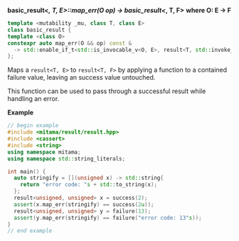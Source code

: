 **basic_result&lt;_, T, E&gt;::map_err(O op) -> basic_result&lt;_, T, F&gt;**
**where O: E -> F**

```cpp
template <mutability _mu, class T, class E>
class basic_result {
template <class O>
constexpr auto map_err(O && op) const &
  -> std::enable_if_t<std::is_invocable_v<O, E>, result<T, std::invoke_result_t<O, E>>> ;
};
```

Maps a `result<T, E>` to `result<T, F>` by applying a function to a contained failure value, leaving an success value untouched.

This function can be used to pass through a successful result while handling an error.

**Example**

```cpp
// begin example
#include <mitama/result/result.hpp>
#include <cassert>
#include <string>
using namespace mitama;
using namespace std::string_literals;

int main() {
  auto stringify = [](unsigned x) -> std::string{
    return "error code: "s + std::to_string(x);
  };
  result<unsigned, unsigned> x = success(2);
  assert(x.map_err(stringify) == success(2u));
  result<unsigned, unsigned> y = failure(13);
  assert(y.map_err(stringify) == failure("error code: 13"s));
}
// end example
```
